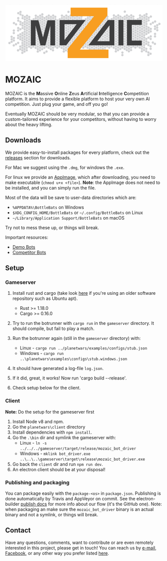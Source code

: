 <p align="center"><img src="/resources/Design%205.PNG" alt="MOZAIC"/></p>

# MOZAIC

MOZAIC is the **M**assive **O**nline **Z**eus **A**rtificial **I**ntelligence **C**ompetition platform.
It aims to provide a flexible platform to host your very own AI competition. Just plug your game, and off you go!

Eventually MOZAIC should be very modular, so that you can provide a custom-tailored experience for your competitors, without having to worry about the heavy lifting.

## Downloads

We provide easy-to-install packages for every platform, check out the [releases](https://github.com/ZeusWPI/MOZAIC/releases) section for downloads.

For Mac we suggest using the `.dmg`, for windows the `.exe`.

For linux we provide an [AppImage](https://appimage.org/), which after downloading, you need to make executable (`chmod u+x <file>`).
**Note**: the AppImage does not need to be installed, and you can simply run the file.

Most of the data will be save to user-data directories which are:

* `%APPDATA%\BottleBats` on Windows
* `$XDG_CONFIG_HOME/BottleBats` or `~/.config/BottleBats` on Linux
* `~/Library/Application Support/BottleBats` on macOS

Try not to mess these up, or things will break.

Important resources:
 - [Demo Bots](https://github.com/ZeusWPI/MOZAIC/tree/development/planetwars/bots)
 - [Competitor Bots](https://hackmd.io/h4vmgyBDS-yQxrztywfxCQ#)

## Setup

### Gameserver

1. Install rust and cargo (take look [here](https://rustup.rs/) if you're using an older software repository such as Ubuntu apt).
    - Rust >= 1.18.0
    - Cargo >= 0.16.0

1. Try to run the botrunner with `cargo run` in the `gameserver` directory. It should compile, but fail to play a match.
1. Run the botrunner again (still in the `gameserver` directory) with:
    - Linux - `cargo run ../planetwars/examples/configs/stub.json`
    - Windows - `cargo run ..\planetwars\examples\configs\stub.windows.json`
1. It should have generated a log-file `log.json`.
1. If it did, great, it works! Now run 'cargo build --release'.
1. Check setup below for the client.

### Client

**Note:** Do the setup for the gameserver first

1. Install Node v8 and npm.
1. Go the `planetwars\client` directory
1. Install dependencies with `npm install`.
1. Go the `.\bin` dir and symlink the gameserver with:
    * Linux -  `ln -s ../../../gameserver/target/release/mozaic_bot_driver`
    * Windows -  `mklink bot_driver.exe ..\..\..\gameserver\target\release\mozaic_bot_driver.exe`
1. Go back the `client` dir and run `npm run dev`.
1. An electron client should be at your disposal!

### Publishing and packaging

You can package easily with the `package-<os>` in `package.json`. Publishing is done automatically by Travis and AppVeyor on commit. See the electron-builder [publish docs](https://www.electron.build/configuration/publish) for more info about our flow (it's the GitHub one).
Note: when packaging an make sure the `mozaic_bot_driver` binary is an actual binary and not a symlink, or things will break.

## Contact

Have any questions, comments, want to contribute or are even remotely interested in this project, please get in touch!
You can reach us by [e-mail](mailto:bottlebats@zeus.ugent.be), [Facebook](https://www.facebook.com/zeus.wpi), or any other way you prefer listed [here](https://zeus.ugent.be/about/).
